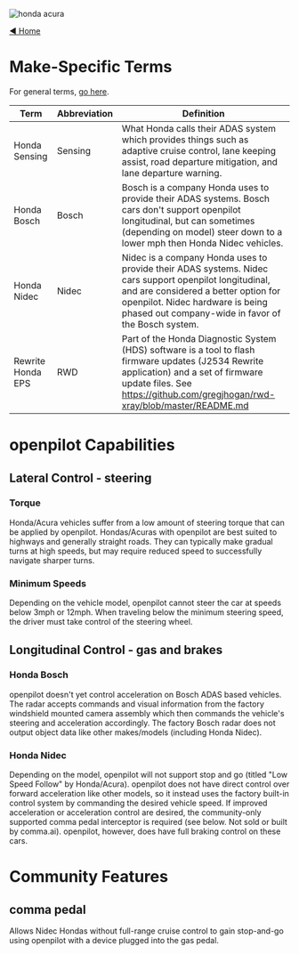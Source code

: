 ![honda acura](https://user-images.githubusercontent.com/37757984/81997732-7f1f9300-9605-11ea-96fc-54474d48889e.jpeg)

[◄ Home](https://github.com/commaai/openpilot/wiki)

# Make-Specific Terms

For general terms, [go here](https://github.com/commaai/openpilot/wiki/General-Terms).

Term | Abbreviation | Definition
--- | --- | ---
Honda Sensing | Sensing | What Honda calls their ADAS system which provides things such as adaptive cruise control, lane keeping assist, road departure mitigation, and lane departure warning.
Honda Bosch | Bosch | Bosch is a company Honda uses to provide their ADAS systems. Bosch cars don't support openpilot longitudinal, but can sometimes (depending on model) steer down to a lower mph then Honda Nidec vehicles.
Honda Nidec | Nidec | Nidec is a company Honda uses to provide their ADAS systems. Nidec cars support openpilot longitudinal, and are considered a better option for openpilot. Nidec hardware is being phased out company-wide in favor of the Bosch system.
Rewrite Honda EPS | RWD | Part of the Honda Diagnostic System (HDS) software is a tool to flash firmware updates (J2534 Rewrite application) and a set of firmware update files. See https://github.com/gregjhogan/rwd-xray/blob/master/README.md

# openpilot Capabilities

## Lateral Control - steering


### Torque
Honda/Acura vehicles suffer from a low amount of steering torque that can be applied by openpilot. Hondas/Acuras with openpilot are best suited to highways and generally straight roads. They can typically make gradual turns at high speeds, but may require reduced speed to successfully navigate sharper turns.

### Minimum Speeds
Depending on the vehicle model, openpilot cannot steer the car at speeds below 3mph or 12mph. When traveling below the minimum steering speed, the driver must take control of the steering wheel.

## Longitudinal Control - gas and brakes

### Honda Bosch
openpilot doesn't yet control acceleration on Bosch ADAS based vehicles. The radar accepts commands and visual information from the factory windshield mounted camera assembly which then commands the vehicle's steering and acceleration accordingly. The factory Bosch radar does not output object data like other makes/models (including Honda Nidec).

### Honda Nidec
Depending on the model, openpilot will not support stop and go (titled "Low Speed Follow" by Honda/Acura). openpilot does not have direct control over forward acceleration like other models, so it instead uses the factory built-in control system by commanding the desired vehicle speed. If improved acceleration or acceleration control are desired, the community-only supported comma pedal interceptor is required (see below. Not sold or built by comma.ai). openpilot, however, does have full braking control on these cars.

# Community Features

## comma pedal

Allows Nidec Hondas without full-range cruise control to gain stop-and-go using openpilot with a device plugged into the gas pedal.